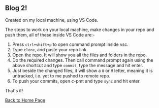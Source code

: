 ## Blog 2!

Created on my local machine, using VS Code.

The steps to work on your local machine, make changes in your repo and push them, all of these inside VS Code are:-
1. Press `ctrl+shift+p` to open command prompt inside vsc. 
2. Type `clone`, and paste your repo link.
3. Open the repo. It will show you all the files and folders in the repo.
4. Do the required changes. Then call command prompt again using the above shortcut and type `commit`, type the message and hit enter.
5. Just beside the changed files, it will show a `U` or `M` letter, meaning it is untracked, i.e. yet to me pushed to remote repo.
6. To push your commits, open c-pmt and type `sync` and hit enter.

That's it!

[Back to Home Page](index.md)